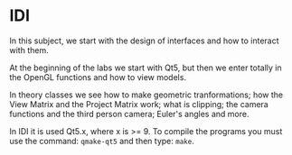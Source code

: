 # IDI
In this subject, we start with the design of interfaces and how to interact with them. 

At the beginning of the labs we start with Qt5, but then we enter totally in the OpenGL functions and how to view models. 

In theory classes we see how to make geometric tranformations; how the View Matrix and the Project Matrix work; what is clipping; the camera functions and the third person camera; Euler's angles and more.

In IDI it is used Qt5.x, where x is >= 9. To compile the programs you must use the command: ``qmake-qt5`` and then type: ``make``.


